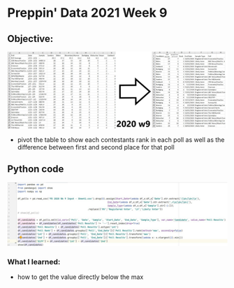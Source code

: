 # Preppin' Data 2021 Week 9

## Objective:
<img src='2020 w9.jpg?raw=true' alt="Python code for bonus charts">

* pivot the table to show each contestants rank in each poll as well as the difference between first and second place for that poll

## Python code
<a href="python.py">
<img src='code snippit.jpg?raw=true' alt="Python code">
</a>

### What I learned:
* how to get the value directly below the max
